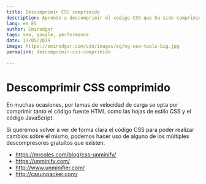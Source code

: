 ```yaml
---
title: Descomprimir CSS comprimido
description: Aprende a descomprimir el código CSS que ha sido comprimido por temas de velocidad de carga
lang: es_ES
author: Emirodgar
tags: seo, google, performance
date: 17/05/2019
image: https://emirodgar.com/cdn/images/og/og-seo-tools-big.jpg
permalink: descomprimir-css-comprimido

---
```


# Descomprimir CSS comprimido

En muchas ocasiones, por temas de velocidad de carga se opta por comprimir tanto el código fuente HTML como las hojas de estilo CSS y el código JavaScript.

Si queremos volver a ver de forma clara el código CSS para poder realizar cambios sobre el mismo, podemos hacer uso de alguno de los múltiples descompresores gratuitos que existen.

-   https://mrcoles.com/blog/css-unminify/
-   https://unminify.com/
-   http://www.unminifier.com/
-   http://cssunpacker.com/
<!--stackedit_data:
eyJoaXN0b3J5IjpbMTY1Mjg4NDE3MV19
-->